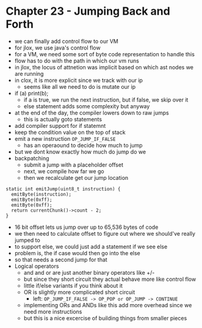 # Chapter 23 - Jumping Back and Forth

- we can finally add control flow to our VM
- for jlox, we use java's control flow
- for a VM, we need some sort of byte code representation to handle this
- flow has to do with the path in which our vm runs
- in jlox, the locus of attnetion was implicit based on which ast nodes we are running
- in clox, it is more explicit since we track with our ip
  - seems like all we need to do is mutate our ip
- if (a) print(b);
  - if a is true, we run the next instruction, but if false, we skip over it
  - else statement adds some complexity but anyway
- at the end of the day, the compiler lowers down to raw jumps
  - this is actually goto statements
- add compiler support for if statemnt
- keep the condition value on the top of stack
- emit a new instruction `OP_JUMP_IF_FALSE`
  - has an operaound to decide how much to jump
- but we dont know exactly how much do jump do we
- backpatching
  - submit a jump with a placeholder offset
  - next, we compile how far we go
  - then we recalculate get our jump location

```{c}
static int emitJump(uint8_t instruction) {
  emitByte(instruction);
  emitByte(0xff);
  emitByte(0xff);
  return currentChunk()->count - 2;
}
```

- 16 bit offset lets us jump over up to 65,536 bytes of code
- we then need to calculate offset to figure out where we should've really jumped to
- to support else, we could just add a statement if we see else
- problem is, the if case would then go into the else
- so that needs a second jump for that
- Logical operators
  - and and or are just another binary operators like +/-
  - but since they short circuit they actual behave more like control flow
  - little if/else variants if you think about it
  - OR is slightly more complicated short circuit
    - left: `OP_JUMP_IF_FALSE -> OP_POP or OP_JUMP -> CONTINUE`
  - implementing ORs and ANDs like this add more overhead since we need more instructions
  - but this is a nice excercise of building things from smaller pieces
